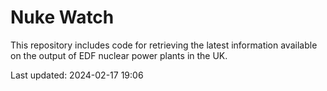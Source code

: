 # Nuke Watch

This repository includes code for retrieving the latest information available on the output of EDF nuclear power plants in the UK.

Last updated: 2024-02-17 19:06